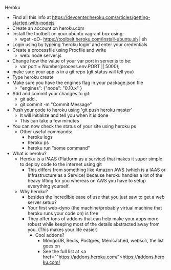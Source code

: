 Heroku

* Find all this info at <a href="https://devcenter.heroku.com/articles/getting-started-with-nodejs">https://devcenter.heroku.com/articles/getting-started-with-nodejs</a>
* Create an account on heroku.com
* Install the toolbelt on your ubuntu vagrant box using:
	* wget -qO- https://toolbelt.heroku.com/install-ubuntu.sh | sh
* Login using by typeing 'heroku login' and enter your credentials
* Create a processfile using Procfile and write
	* web: node server.js
* Change how the value of your var port in server.js to be:
	* var port = Number(process.env.PORT || 5000);
* make sure your app is in a git repo (git status will tell you)
* Type heroku create <your-app-name-without-these-brackets>
* Make sure you have the engines flag in your package.json file
	* "engines": {"node": "0.10.x" }
* Add and commit your changes to git:
	* git add .
	* git commit -m "Commit Message"
* Push your code to heroku using 'git push heroku master'
	* It will initialize and tell you when it is done
	* This can take a few minutes
* You can now check the status of your site using heroku ps
	* Other useful commands:
		* heroku logs
		* heroku ps
		* heroku run "some command"
* What is heroku?
	* Heroku is a PAAS (Platform as a service) that makes it super simple to deploy code to the internet using git
		* This differs from something like Amazon AWS (which is a IAAS or Infrastructure as a Service) because heroku handles a lot of the heavy lifting for you whereas on AWS you have to setup everything yourself.
	* Why heroku?
		* besides the incredible ease of use that you just saw to get a web server setup?
		* Your first web-dyno (the machine/probably virtual machine that heroku runs your code on) is free
		* They offer tons of addons that can help make your apps more robust while keeping most of the details abstracted away from you. (This makes your life easier)
			* Cool addons?
				* MongoDB, Redis, Postgres, Memcached, websolr, the list goes on
				* See the full list at <a href=""https://addons.heroku.com/">https://addons.heroku.com/</a>